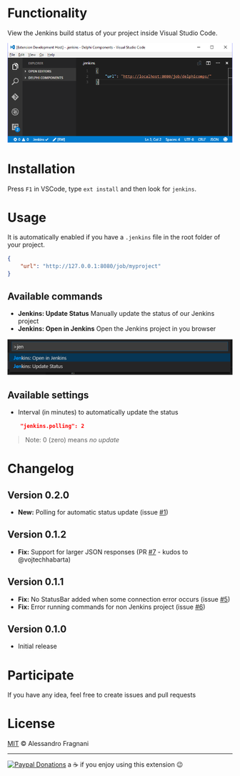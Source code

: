 # Functionality

View the Jenkins build status of your project inside Visual Studio Code.

![screenshot](images/jenkins-screenshot.png)

# Installation

Press `F1` in VSCode, type `ext install` and then look for `jenkins`.

# Usage

It is automatically enabled if you have a `.jenkins` file in the root folder of your project.

```json
{
    "url": "http://127.0.0.1:8080/job/myproject"
}
``` 

## Available commands

* **Jenkins: Update Status** Manually update the status of our Jenkins project
* **Jenkins: Open in Jenkins** Open the Jenkins project in you browser 

![Commands](images/jenkins-commands.png)

## Available settings

* Interval (in minutes) to automatically update the status
```json
    "jenkins.polling": 2
```
> Note: 0 (zero) means _no update_

# Changelog

## Version 0.2.0

* **New:** Polling for automatic status update (issue [#1](https://github.com/alefragnani/vscode-jenkins-status/issues/1))

## Version 0.1.2

* **Fix:** Support for larger JSON responses (PR [#7](https://github.com/alefragnani/vscode-jenkins-status/pull/7) - kudos to @vojtechhabarta)

## Version 0.1.1

* **Fix:** No StatusBar added when some connection error occurs (issue [#5](https://github.com/alefragnani/vscode-jenkins-status/issues/5))
* **Fix:** Error running commands for non Jenkins project (issue [#6](https://github.com/alefragnani/vscode-jenkins-status/issues/6))

## Version 0.1.0

* Initial release

# Participate

If you have any idea, feel free to create issues and pull requests

# License

[MIT](LICENSE.md) &copy; Alessandro Fragnani

---

[![Paypal Donations](https://www.paypalobjects.com/en_US/i/btn/btn_donate_SM.gif)](https://www.paypal.com/cgi-bin/webscr?cmd=_donations&business=EP57F3B6FXKTU&lc=US&item_name=Alessandro%20Fragnani&item_number=vscode%20extensions&currency_code=USD&bn=PP%2dDonationsBF%3abtn_donate_SM%2egif%3aNonHosted) a :coffee: if you enjoy using this extension :wink: